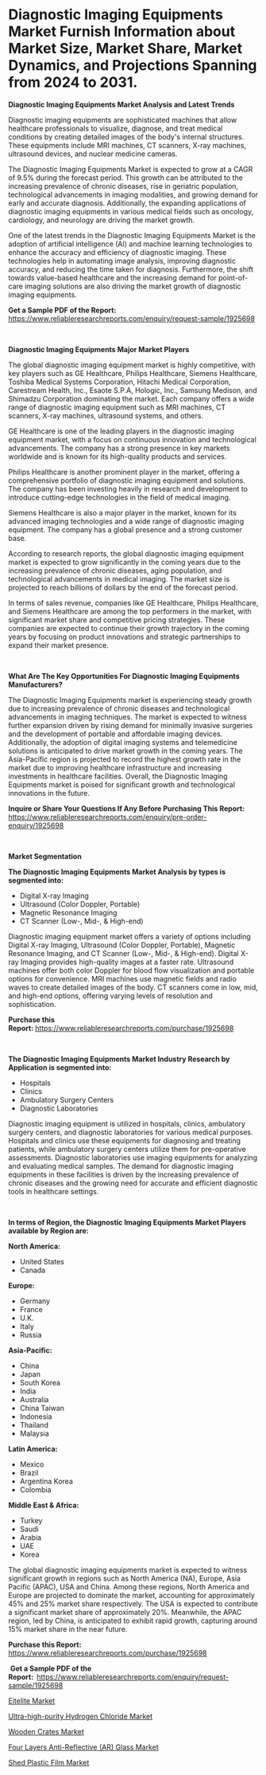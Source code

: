 <p><h1>Diagnostic Imaging Equipments Market Furnish Information about Market Size, Market Share, Market Dynamics, and Projections Spanning from 2024 to 2031.</h1></p><p><strong>Diagnostic Imaging Equipments Market Analysis and Latest Trends</strong></p>
<p><p>Diagnostic imaging equipments are sophisticated machines that allow healthcare professionals to visualize, diagnose, and treat medical conditions by creating detailed images of the body's internal structures. These equipments include MRI machines, CT scanners, X-ray machines, ultrasound devices, and nuclear medicine cameras.</p><p>The Diagnostic Imaging Equipments Market is expected to grow at a CAGR of 9.5% during the forecast period. This growth can be attributed to the increasing prevalence of chronic diseases, rise in geriatric population, technological advancements in imaging modalities, and growing demand for early and accurate diagnosis. Additionally, the expanding applications of diagnostic imaging equipments in various medical fields such as oncology, cardiology, and neurology are driving the market growth.</p><p>One of the latest trends in the Diagnostic Imaging Equipments Market is the adoption of artificial intelligence (AI) and machine learning technologies to enhance the accuracy and efficiency of diagnostic imaging. These technologies help in automating image analysis, improving diagnostic accuracy, and reducing the time taken for diagnosis. Furthermore, the shift towards value-based healthcare and the increasing demand for point-of-care imaging solutions are also driving the market growth of diagnostic imaging equipments.</p></p>
<p><strong>Get a Sample PDF of the Report:&nbsp;</strong> <a href="https://www.reliableresearchreports.com/enquiry/request-sample/1925698">https://www.reliableresearchreports.com/enquiry/request-sample/1925698</a></p>
<p>&nbsp;</p>
<p><strong>Diagnostic Imaging Equipments Major Market Players</strong></p>
<p><p>The global diagnostic imaging equipment market is highly competitive, with key players such as GE Healthcare, Philips Healthcare, Siemens Healthcare, Toshiba Medical Systems Corporation, Hitachi Medical Corporation, Carestream Health, Inc., Esaote S.P.A, Hologic, Inc., Samsung Medison, and Shimadzu Corporation dominating the market. Each company offers a wide range of diagnostic imaging equipment such as MRI machines, CT scanners, X-ray machines, ultrasound systems, and others.</p><p>GE Healthcare is one of the leading players in the diagnostic imaging equipment market, with a focus on continuous innovation and technological advancements. The company has a strong presence in key markets worldwide and is known for its high-quality products and services.</p><p>Philips Healthcare is another prominent player in the market, offering a comprehensive portfolio of diagnostic imaging equipment and solutions. The company has been investing heavily in research and development to introduce cutting-edge technologies in the field of medical imaging.</p><p>Siemens Healthcare is also a major player in the market, known for its advanced imaging technologies and a wide range of diagnostic imaging equipment. The company has a global presence and a strong customer base.</p><p>According to research reports, the global diagnostic imaging equipment market is expected to grow significantly in the coming years due to the increasing prevalence of chronic diseases, aging population, and technological advancements in medical imaging. The market size is projected to reach billions of dollars by the end of the forecast period.</p><p>In terms of sales revenue, companies like GE Healthcare, Philips Healthcare, and Siemens Healthcare are among the top performers in the market, with significant market share and competitive pricing strategies. These companies are expected to continue their growth trajectory in the coming years by focusing on product innovations and strategic partnerships to expand their market presence.</p></p>
<p>&nbsp;</p>
<p><strong>What Are The Key Opportunities For Diagnostic Imaging Equipments Manufacturers?</strong></p>
<p><p>The Diagnostic Imaging Equipments market is experiencing steady growth due to increasing prevalence of chronic diseases and technological advancements in imaging techniques. The market is expected to witness further expansion driven by rising demand for minimally invasive surgeries and the development of portable and affordable imaging devices. Additionally, the adoption of digital imaging systems and telemedicine solutions is anticipated to drive market growth in the coming years. The Asia-Pacific region is projected to record the highest growth rate in the market due to improving healthcare infrastructure and increasing investments in healthcare facilities. Overall, the Diagnostic Imaging Equipments market is poised for significant growth and technological innovations in the future.</p></p>
<p><strong>Inquire or Share Your Questions If Any Before Purchasing This Report:</strong> <a href="https://www.reliableresearchreports.com/enquiry/pre-order-enquiry/1925698">https://www.reliableresearchreports.com/enquiry/pre-order-enquiry/1925698</a></p>
<p>&nbsp;</p>
<p><strong>Market Segmentation</strong></p>
<p><strong>The Diagnostic Imaging Equipments Market Analysis by types is segmented into:</strong></p>
<p><ul><li>Digital X-ray Imaging</li><li>Ultrasound (Color Doppler, Portable)</li><li>Magnetic Resonance Imaging</li><li>CT Scanner (Low-, Mid-, & High-end)</li></ul></p>
<p><p>Diagnostic imaging equipment market offers a variety of options including Digital X-ray Imaging, Ultrasound (Color Doppler, Portable), Magnetic Resonance Imaging, and CT Scanner (Low-, Mid-, & High-end). Digital X-ray Imaging provides high-quality images at a faster rate. Ultrasound machines offer both color Doppler for blood flow visualization and portable options for convenience. MRI machines use magnetic fields and radio waves to create detailed images of the body. CT scanners come in low, mid, and high-end options, offering varying levels of resolution and sophistication.</p></p>
<p><strong>Purchase this Report:&nbsp;</strong><a href="https://www.reliableresearchreports.com/purchase/1925698">https://www.reliableresearchreports.com/purchase/1925698</a></p>
<p>&nbsp;</p>
<p><strong>The Diagnostic Imaging Equipments Market Industry Research by Application is segmented into:</strong></p>
<p><ul><li>Hospitals</li><li>Clinics</li><li>Ambulatory Surgery Centers</li><li>Diagnostic Laboratories</li></ul></p>
<p><p>Diagnostic imaging equipment is utilized in hospitals, clinics, ambulatory surgery centers, and diagnostic laboratories for various medical purposes. Hospitals and clinics use these equipments for diagnosing and treating patients, while ambulatory surgery centers utilize them for pre-operative assessments. Diagnostic laboratories use imaging equipments for analyzing and evaluating medical samples. The demand for diagnostic imaging equipments in these facilities is driven by the increasing prevalence of chronic diseases and the growing need for accurate and efficient diagnostic tools in healthcare settings.</p></p>
<p>&nbsp;</p>
<p><strong>In terms of Region, the Diagnostic Imaging Equipments Market Players available by Region are:</strong></p>
<p>
    <p> <strong> North America: </strong>
        <ul>
            <li>United States</li>
            <li>Canada</li>
        </ul>
        </p> 
    <p> <strong> Europe: </strong>
        <ul>
            <li>Germany</li>
            <li>France</li>
            <li>U.K.</li>
            <li>Italy</li>
            <li>Russia</li>
        </ul>
        </p> 
    <p> <strong> Asia-Pacific: </strong>
        <ul>
            <li>China</li>
            <li>Japan</li>
            <li>South Korea</li>
            <li>India</li>
            <li>Australia</li>
            <li>China Taiwan</li>
            <li>Indonesia</li>
            <li>Thailand</li>
            <li>Malaysia</li>
        </ul>
        </p> 
    <p> <strong> Latin America: </strong>
        <ul>
            <li>Mexico</li>
            <li>Brazil</li>
            <li>Argentina Korea</li>
            <li>Colombia</li>
        </ul>
        </p> 
    <p> <strong> Middle East & Africa: </strong>
        <ul>
            <li>Turkey</li>
            <li>Saudi</li>
            <li>Arabia</li>
            <li>UAE</li>
            <li>Korea</li>
        </ul>
    </p>
    </p>
<p><p>The global diagnostic imaging equipments market is expected to witness significant growth in regions such as North America (NA), Europe, Asia Pacific (APAC), USA and China. Among these regions, North America and Europe are projected to dominate the market, accounting for approximately 45% and 25% market share respectively. The USA is expected to contribute a significant market share of approximately 20%. Meanwhile, the APAC region, led by China, is anticipated to exhibit rapid growth, capturing around 15% market share in the near future.</p></p>
<p><strong>Purchase this Report: </strong><a href="https://www.reliableresearchreports.com/purchase/1925698">https://www.reliableresearchreports.com/purchase/1925698</a></p>
<p>&nbsp;<strong>Get a Sample PDF of the Report:&nbsp;&nbsp;</strong><a href="https://www.reliableresearchreports.com/enquiry/request-sample/1925698">https://www.reliableresearchreports.com/enquiry/request-sample/1925698</a></p>
<p><strong></strong></p>
<p><p><a href="https://view.publitas.com/reportprime-1/eitelite-market-size-furnishes-valuable-information-encompassing-market-share-market-trends-and-projections-spanning-from-2024-to-2031/">Eitelite Market</a></p><p><a href="https://copper-carbon-84f.notion.site/Ultra-high-purity-Hydrogen-Chloride-Market-Offers-Provide-Insightful-Data-for-the-Time-Period-from-2-a9df8e61947c461ab1a6a4fafd66935c">Ultra-high-purity Hydrogen Chloride Market</a></p><p><a href="https://view.publitas.com/reportprime-1/wooden-crates-market-research-report-provides-thorough-industry-overview-which-offers-an-in-depth-analysis-of-product-trends-and-new-market-divisions/">Wooden Crates Market</a></p><p><a href="https://cedar-agate-3da.notion.site/Four-Layers-Anti-Reflective-AR-Glass-Market-Size-Growth-and-Forecast-from-2024-2031-a1d1608527f64da995cad7f7a803a074">Four Layers Anti-Reflective (AR) Glass Market</a></p><p><a href="https://circular-yam-9b9.notion.site/Shed-Plastic-Film-Market-Size-Furnishes-Valuable-Information-Encompassing-Market-Share-Market-Trend-ed0bd6d04c904988b9e758fd22bfe301">Shed Plastic Film Market</a></p></p>